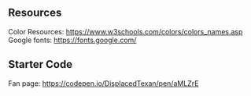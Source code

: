 ## Resources
Color Resources: https://www.w3schools.com/colors/colors_names.asp \
Google fonts: https://fonts.google.com/

## Starter Code
Fan page: https://codepen.io/DisplacedTexan/pen/aMLZrE

